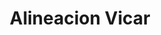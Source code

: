 ---
title: "Alineacion Vicar"
url: /ciudad-autonoma-de-buenos-aires/alineacion-vicar/
shop: Autowerkstatt
---